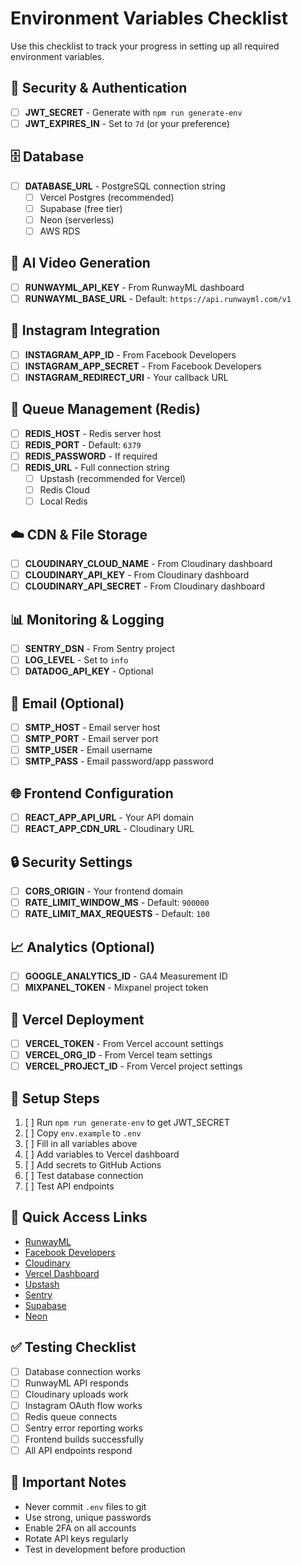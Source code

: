 # Environment Variables Checklist

Use this checklist to track your progress in setting up all required environment variables.

## 🔐 Security & Authentication
- [ ] **JWT_SECRET** - Generate with `npm run generate-env`
- [ ] **JWT_EXPIRES_IN** - Set to `7d` (or your preference)

## 🗄️ Database
- [ ] **DATABASE_URL** - PostgreSQL connection string
  - [ ] Vercel Postgres (recommended)
  - [ ] Supabase (free tier)
  - [ ] Neon (serverless)
  - [ ] AWS RDS

## 🤖 AI Video Generation
- [ ] **RUNWAYML_API_KEY** - From RunwayML dashboard
- [ ] **RUNWAYML_BASE_URL** - Default: `https://api.runwayml.com/v1`

## 📱 Instagram Integration
- [ ] **INSTAGRAM_APP_ID** - From Facebook Developers
- [ ] **INSTAGRAM_APP_SECRET** - From Facebook Developers
- [ ] **INSTAGRAM_REDIRECT_URI** - Your callback URL

## 🚀 Queue Management (Redis)
- [ ] **REDIS_HOST** - Redis server host
- [ ] **REDIS_PORT** - Default: `6379`
- [ ] **REDIS_PASSWORD** - If required
- [ ] **REDIS_URL** - Full connection string
  - [ ] Upstash (recommended for Vercel)
  - [ ] Redis Cloud
  - [ ] Local Redis

## ☁️ CDN & File Storage
- [ ] **CLOUDINARY_CLOUD_NAME** - From Cloudinary dashboard
- [ ] **CLOUDINARY_API_KEY** - From Cloudinary dashboard
- [ ] **CLOUDINARY_API_SECRET** - From Cloudinary dashboard

## 📊 Monitoring & Logging
- [ ] **SENTRY_DSN** - From Sentry project
- [ ] **LOG_LEVEL** - Set to `info`
- [ ] **DATADOG_API_KEY** - Optional

## 📧 Email (Optional)
- [ ] **SMTP_HOST** - Email server host
- [ ] **SMTP_PORT** - Email server port
- [ ] **SMTP_USER** - Email username
- [ ] **SMTP_PASS** - Email password/app password

## 🌐 Frontend Configuration
- [ ] **REACT_APP_API_URL** - Your API domain
- [ ] **REACT_APP_CDN_URL** - Cloudinary URL

## 🔒 Security Settings
- [ ] **CORS_ORIGIN** - Your frontend domain
- [ ] **RATE_LIMIT_WINDOW_MS** - Default: `900000`
- [ ] **RATE_LIMIT_MAX_REQUESTS** - Default: `100`

## 📈 Analytics (Optional)
- [ ] **GOOGLE_ANALYTICS_ID** - GA4 Measurement ID
- [ ] **MIXPANEL_TOKEN** - Mixpanel project token

## 🚀 Vercel Deployment
- [ ] **VERCEL_TOKEN** - From Vercel account settings
- [ ] **VERCEL_ORG_ID** - From Vercel team settings
- [ ] **VERCEL_PROJECT_ID** - From Vercel project settings

## 📝 Setup Steps
1. [ ] Run `npm run generate-env` to get JWT_SECRET
2. [ ] Copy `env.example` to `.env`
3. [ ] Fill in all variables above
4. [ ] Add variables to Vercel dashboard
5. [ ] Add secrets to GitHub Actions
6. [ ] Test database connection
7. [ ] Test API endpoints

## 🔗 Quick Access Links
- [RunwayML](https://runwayml.com)
- [Facebook Developers](https://developers.facebook.com)
- [Cloudinary](https://cloudinary.com)
- [Vercel Dashboard](https://vercel.com/dashboard)
- [Upstash](https://upstash.com)
- [Sentry](https://sentry.io)
- [Supabase](https://supabase.com)
- [Neon](https://neon.tech)

## ✅ Testing Checklist
- [ ] Database connection works
- [ ] RunwayML API responds
- [ ] Cloudinary uploads work
- [ ] Instagram OAuth flow works
- [ ] Redis queue connects
- [ ] Sentry error reporting works
- [ ] Frontend builds successfully
- [ ] All API endpoints respond

## 🚨 Important Notes
- Never commit `.env` files to git
- Use strong, unique passwords
- Enable 2FA on all accounts
- Rotate API keys regularly
- Test in development before production 